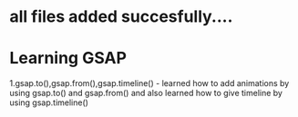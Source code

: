 # all files added succesfully....

# Learning GSAP
1.gsap.to(),gsap.from(),gsap.timeline() - learned how to add animations by using gsap.to() and gsap.from() and also learned how to give timeline by using gsap.timeline()

